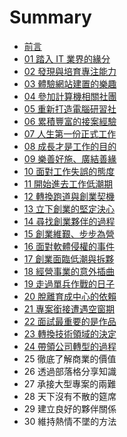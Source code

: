 # Summary

* [前言](README.md)
* [01 踏入 IT 業界的緣分](01.md)
* [02 發現與培育專注能力](02.md)
* [03 體驗網站建置的樂趣](03.md)
* [04 參加計算機相關社團](04.md)
* [05 重新打造電腦研習社](05.md)
* [06 累積豐富的接案經驗](06.md)
* [07 人生第一份正式工作](07.md)
* [08 成長才是工作的目的](08.md)
* [09 樂善好施、廣結善緣](09.md)
* [10 面對工作失誤的態度](10.md)
* [11 開始進去工作低潮期](11.md)
* [12 轉換跑道與創業契機](12.md)
* [13 立下創業的堅定決心](13.md)
* [14 尋找創業夥伴的過程](14.md)
* [15 創業維艱、步步為營](15.md)
* [16 面對軟體侵權的事件](16.md)
* [17 創業面臨低潮與拆夥](17.md)
* [18 經營事業的意外插曲](18.md)
* [19 走過單兵作戰的日子](19.md)
* [20 脫離育成中心的依賴](20.md)
* [21 專案銜接遭遇空窗期](21.md)
* [22 面試最重要的是作品](22.md)
* [23 轉換技術領域的決定](23.md)
* [24 帶領公司轉型的過程](24.md)
* 25 徹底了解商業的價值
* 26 透過部落格分享知識
* 27 承接大型專案的兩難
* 28 天下沒有不散的筵席
* 29 建立良好的夥伴關係
* 30 維持熱情不墜的方法

